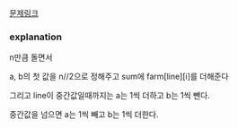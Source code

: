 [문제링크](https://swexpertacademy.com/main/code/problem/problemDetail.do?problemLevel=2&problemLevel=3&problemLevel=4&contestProbId=AV7GLXqKAWYDFAXB&categoryId=AV7GLXqKAWYDFAXB&categoryType=CODE&problemTitle=&orderBy=INQUERY_COUNT&selectCodeLang=ALL&select-1=4&pageSize=10&pageIndex=2)

### explanation
n만큼 돌면서

a, b의 첫 값을 n//2으로 정해주고 sum에 farm[line][i]를 더해준다

그리고 line이 중간값일때까지는 a는 1씩 더하고 b는 1씩 뺀다.

중간값을 넘으면 a는 1씩 빼고 b는 1씩 더한다.


